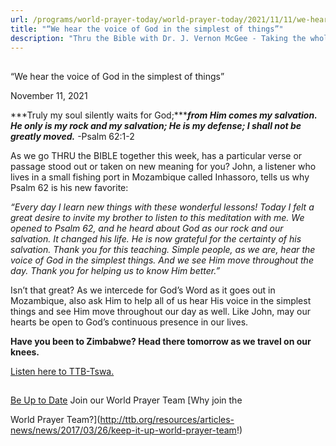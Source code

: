 ```yaml
---
url: /programs/world-prayer-today/world-prayer-today/2021/11/11/we-hear-the-voice-of-god-in-the-simplest-of-things
title: "“We hear the voice of God in the simplest of things”"
description: "Thru the Bible with Dr. J. Vernon McGee - Taking the whole Word to the whole world"
---
```







## 
 “We hear the voice of God in the simplest of things”


November 11, 2021




***Truly my soul silently waits for God;******from Him comes my salvation. He only is my rock and my salvation; He is my defense; I shall not be greatly moved.*** -Psalm 62:1-2

As we go THRU the BIBLE together this week, has a particular verse or passage stood out or taken on new meaning for you? John, a listener who lives in a small fishing port in Mozambique called Inhassoro, tells us why Psalm 62 is his new favorite:

*“Every day I learn new things with these wonderful lessons! Today I felt a great desire to invite my brother to listen to this meditation with me. We opened to Psalm 62, and he heard about God as our rock and our salvation. It changed his life. He is now grateful for the certainty of his salvation. Thank you for this teaching. Simple people, as we are, hear the voice of God in the simplest things. And we see Him move throughout the day. Thank you for helping us to know Him better.”*

Isn’t that great? As we intercede for God’s Word as it goes out in Mozambique, also ask Him to help all of us hear His voice in the simplest things and see Him move throughout our day as well. Like John, may our hearts be open to God’s continuous presence in our lives.

**Have you been to Zimbabwe? Head there tomorrow as we travel on our knees.**

[Listen here to TTB-Tswa.](https://ttb.twr.org/home/day,0441/language,TSC)







## 




[Be Up to Date](http://feeds.feedburner.com/WorldPrayerToday "World Prayer Today RSS Feed")
Join our World Prayer Team
[Why join the  

World Prayer Team?](http://ttb.org/resources/articles-news/news/2017/03/26/keep-it-up-world-prayer-team!)




